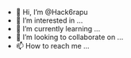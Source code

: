 - 👋 Hi, I’m @Hack6rapu
- 👀 I’m interested in ...
- 🌱 I’m currently learning ...
- 💞️ I’m looking to collaborate on ...
- 📫 How to reach me ...

<!---
Hack6rapu/Hack6rapu is a ✨ special ✨ repository because its `README.md` (this file) appears on your GitHub profile.
You can click the Preview link to take a look at your changes.
--->
